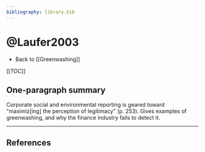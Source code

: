 ```yaml
---
bibliography: library.bib
---
```


# @Laufer2003

* Back to [[Greenwashing]]

[[_TOC_]]

## One-paragraph summary

Corporate social and environmental reporting is geared toward "maximiz[ing] the perception of legitimacy" (p. 253). Gives examples of greenwashing, and why the finance industry fails to detect it.

---

## References